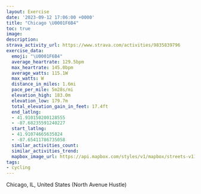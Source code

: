 ```yaml
---
layout: Exercise
date: '2023-09-12 17:06:00 +0000'
title: "Chicago \U0001F6B4"
toc: true
image:
description:
strava_activity_url: https://www.strava.com/activities/9835839796
exercise_data:
  emoji: "\U0001F6B4"
  average_heartrate: 129.5bpm
  max_heartrate: 145.0bpm
  average_watts: 115.1W
  max_watts: W
  distance_in_miles: 1.6mi
  pace_per_mile: 5m28s/mi
  elevation_high: 183.0m
  elevation_low: 179.7m
  total_elevation_gain_in_feet: 17.4ft
  end_latlng:
  - 41.910150200128555
  - -87.68235591240227
  start_latlng:
  - 41.91074665635824
  - -87.65411786735058
  similar_activities_count:
  similar_activities_trend:
  mapbox_image_url: https://api.mapbox.com/styles/v1/mapbox/streets-v11/static/path-5+787af2-1.0(wux~Fro_vO%40tMFrGF%60QFtAJTMrACpAP%60VRtm%40JjEBVDDb%40Db%40NfBDP%40DBHJBX%3FBEAy%40%7B%40kA%40IFi%40FOTMZEXCZLdQ),pin-s-s+e5b22e(-87.65706,41.91084),pin-s-f+89ae00(-87.68097000000002,41.91046)/auto/800x800?access_token=pk.eyJ1Ijoiam9zaGJlY2ttYW4iLCJhIjoiY205eWR2aDd1MWZ6djJrbXc4a3M0bWZleiJ9.XiG9OWkNcZk2QzjJbxLB4A
tags:
- cycling
---
```




Chicago, IL, United States (North Avenue Hustle)

